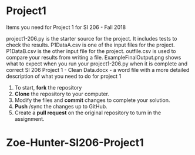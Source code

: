 # Project1

Items you need for Project 1 for SI 206 - Fall 2018

project1-206.py is the starter source for the project.  It includes tests to check the results.
P1DataA.csv is one of the input files for the project.  
P1DataB.csv is the other input file for the project.
outfile.csv is used to compare your results from writing a file.
ExampleFinalOutput.png shows what to expect when you run your project1-206.py when it is complete and correct
SI 206 Project 1 - Clean Data.docx - a word file with a more detailed description of what you need to do for project 1

1. To start, **fork** the repository
1. **Clone** the repository to your computer.
1. Modify the files and **commit** changes to complete your solution.
1. **Push** /sync the changes up to GitHub.
1. Create a **pull request** on the original repository to turn in the assignment.
# Zoe-Hunter-SI206-Project1
